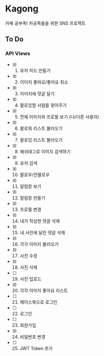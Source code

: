 # Kagong

카페 공부족! 카공족들을 위한 SNS 프로젝트

## To Do
### API Views
- [x] 1. 유저 피드 만들기  
- [x] 2. 이미지 좋아요/좋아요 취소
- [x] 3. 이미지에 댓글 달기
- [x] 4. 팔로잉할 사람들 찾아주기
- [x] 5. 전체 이미지와 프로필 보기 (나/다른 사용자) 
- [x] 6. 팔로워 리스트 불러오기
- [x] 7. 팔로잉 리스트 불러오기
- [x] 8. 해쉬태그로 이미지 검색하기
- [x] 9. 유저 검색
- [x] 10. 팔로우/언팔로우
- [x] 11. 알림창 보기
- [x] 12. 알림창 만들기
- [x] 13. 프로필 변경
- [x] 14. 내가 작성한 댓글 삭제
- [x] 15. 내 사진에 달린 댓글 삭제
- [x] 16. 각각 이미지 불러오기
- [x] 17. 사진 수정
- [x] 18. 사진 삭제
- [ ] 19. 사진 업로드
- [x] 20. 각각 이미지 좋아요 리스트
- [ ] 21. 페이스북으로 로그인
- [ ] 22. 로그인
- [ ] 23. 회원가입
- [x] 24. 비밀번호 변경
- [ ] 25. JWT Token 추가

